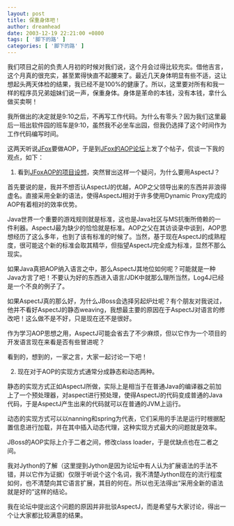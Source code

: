 ```yaml
---
layout: post
title: 保重身体吧！
author: dreamhead
date: 2003-12-19 22:21:00 +0800
tags: [ '脚下的路' ]
categories: [ '脚下的路' ]
---
```


我们项目之前的负责人月初的时候对我们说，这个月会过得比较充实。借他吉言，这个月真的很充实，甚至累得快直不起腰来了。最近几天身体明显有些不适，这让想起头两天体检的结果，我已经不是100%的健康了。所以，这里要对所有和我一样的程序员兄弟姐妹们说一声，保重身体。身体是革命的本钱，没有本钱，拿什么做买卖啊！

我所做出的决定就是9:10之后，不再写工作代码。为什么有零头？因为我们这里最后一班出软件园的班车是9:10，虽然我不必坐车出园，但我仍选择了这个时间作为工作代码编写时间。

这两天听说[JFox](http://www.huihoo.org/jfox/)要做AOP，于是到[JFox的AOP论坛](http://211.99.144.3/forum/forumdisplay.php?fid=129)上发了个帖子，侃谈一下我的观点，如下：

1. 看到[JFoxAOP的项目设想](http://www.huihoo.org/jfox/jfoxaop/jfoxaop_plan.html)，突然冒出这样一个疑问，为什么要用AspectJ？  
  
首先要说的是，我并不想否认AspectJ的优越，AOP之父领导出来的东西并非浪得虚名。直接采用全新的语法，使得AspectJ相对于许多使用Dynamic Proxy完成的AOP有着相对的效率优势。  
  
Java世界一个重要的游戏规则就是标准，这也是Java社区与MS抗衡所倚赖的一件利器。AspectJ最为缺少的恰恰就是标准。AOP之父在其访谈录中谈到，AOP思想经历了这么多年，也到了该有标准的时候了。当然，基于现在AspectJ的成熟程度，很可能这个新的标准会取其精华，但指望AspectJ完全成为标准，显然不那么现实。  
  
如果Java真把AOP纳入语言之中，那么AspectJ其地位如何呢？可能就是一种Java方言了吧！不要认为好的东西进入语言/JDK中就那么理所当然，Log4J已经是一个不良的例子了。  
  
如果AspectJ真的那么好，为什么JBoss会选择另起炉灶呢？有个朋友对我说过，他并不看好AspectJ的静态weaving，我想最主要的原因在于AspectJ对语言的修改吧！这么做不是不好，只是现在还不是很好。  
  
作为学习AOP思想之用，AspectJ可能会省去了不少麻烦，但以它作为一个项目的开发语言现在来看是否有些冒进呢？  
  
看到的，想到的，一家之言，大家一起讨论一下吧！  
  
2. 现在对于AOP的实现方式通常分成静态和动态两种。  
  
静态的实现方式正如AspectJ所做，实际上是相当于在普通Java的编译器之前加上了一个预处理器，对aspect进行预处理，使得AspectJ的代码变成普通的Java代码，于是AspectJ产生出来的代码就可以在普通的JVM上运行。  
  
动态的实现方式可以以nanning和spring为代表，它们采用的手法是运行时根据配置信息进行加载，并在其中插入动态代理，这种实现方式最大的问题就是效率。  
  
JBoss的AOP实际上介于二者之间，修改class loader，于是优缺点也在二者之间。  
  
我对Jython的了解（这里提到Jython是因为论坛中有人认为扩展语法的手法不错，并以它作为证据）仅限于听说个这个名词，我不清楚Jython现在的流行程度如何，也不清楚向其它语言扩展，其目的何在。所以也无法得出“采用全新的语法就是好的”这样的结论。  
  
我在论坛中提出这个问题的原因并非批驳AspectJ，而是希望与大家讨论，得出一个让大家都比较满意的结果。


